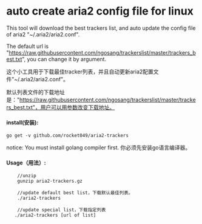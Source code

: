 # auto create aria2 config file for linux
This tool will download the best trackers list, and auto update the config file of aria2 "~/.aria2/aria2.conf".

The default url is "https://raw.githubusercontent.com/ngosang/trackerslist/master/trackers_best.txt", you can change it by argument.

这个小工具用于下载最佳tracker列表，并且自动更新aria2配置文件"~/.aria2/aria2.conf"。

默认列表文件的下载地址是："https://raw.githubusercontent.com/ngosang/trackerslist/master/trackers_best.txt"，用户可以用参数改变下载地址。

#### install(安装):
    go get -v github.com/rocket049/aria2-trackers

notice: You must install golang compiler first. 你必须先安装go语言编译器。

#### Usage（用法）:
```
    //unzip
    gunzip aria2-trackers.gz

    //update default best list，下载默认最佳列表。
    ./aria2-trackers

    //update special list，下载指定列表
   ./aria2-trackers [url of list]
```
